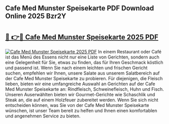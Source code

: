 ## Cafe Med Munster Speisekarte PDF Download Online 2025 Bzr2Y

# <h2><a href="http://gc9myuf.nevu.top/?p=Cafe+Med+Munster+Speisekarte">🔗 👉🔴 Cafe Med Munster Speisekarte 2025 PDF</a></h2>

[![Cafe Med Munster Speisekarte 2025 PDF](https://i.imgur.com/dBaPXMq.png)](http://gc9myuf.nevu.top/?p=Cafe+Med+Munster+Speisekarte)
In einem Restaurant oder Café ist das Menü des Essens nicht nur eine Liste von Gerichten, sondern auch eine Gelegenheit für Sie, etwas zu finden, das für Ihren Geschmack köstlich und passend ist. Wenn Sie nach einem leichten und frischen Gericht suchen, empfehlen wir Ihnen, unsere Salate aus unserem Salatbereich auf der Cafe Med Munster Speisekarte zu probieren. Für diejenigen, die Fleisch lieben, bieten wir eine umfangreiche Auswahl an Gerichten auf der Cafe Med Munster Speisekarte an: Rindfleisch, Schweinefleisch, Huhn und Fisch. Unseren Auserwählten bieten wir Gourmet-Gerichte wie Schaschlik und Steak an, die auf einem Holzfeuer zubereitet werden. Wenn Sie sich nicht entscheiden können, was Sie von der Cafe Med Munster Speisekarte wünschen, ist unser Team bereit zu helfen und Ihnen einen komfortablen und angenehmen Service zu bieten.
